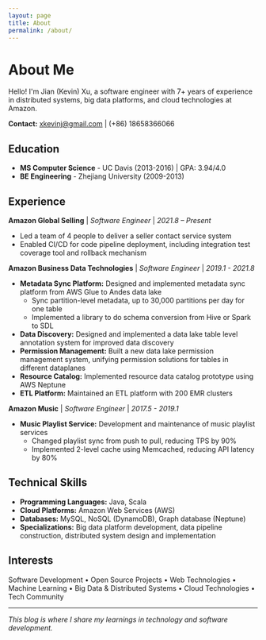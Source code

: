 ```yaml
---
layout: page
title: About
permalink: /about/
---
```


# About Me

Hello! I'm Jian (Kevin) Xu, a software engineer with 7+ years of experience in distributed systems, big data platforms, and cloud technologies at Amazon.

**Contact:** [xkevinj@gmail.com](mailto:xkevinj@gmail.com) | (+86) 18658366066

## Education
- **MS Computer Science** - UC Davis (2013-2016) | GPA: 3.94/4.0
- **BE Engineering** - Zhejiang University (2009-2013)

## Experience

**Amazon Global Selling** | *Software Engineer* | *2021.8 – Present*
- Led a team of 4 people to deliver a seller contact service system
- Enabled CI/CD for code pipeline deployment, including integration test coverage tool and rollback mechanism

**Amazon Business Data Technologies** | *Software Engineer* | *2019.1 - 2021.8*
- **Metadata Sync Platform:** Designed and implemented metadata sync platform from AWS Glue to Andes data lake
  - Sync partition-level metadata, up to 30,000 partitions per day for one table
  - Implemented a library to do schema conversion from Hive or Spark to SDL
- **Data Discovery:** Designed and implemented a data lake table level annotation system for improved data discovery
- **Permission Management:** Built a new data lake permission management system, unifying permission solutions for tables in different dataplanes
- **Resource Catalog:** Implemented resource data catalog prototype using AWS Neptune
- **ETL Platform:** Maintained an ETL platform with 200 EMR clusters

**Amazon Music** | *Software Engineer* | *2017.5 - 2019.1*
- **Music Playlist Service:** Development and maintenance of music playlist services
  - Changed playlist sync from push to pull, reducing TPS by 90%
  - Implemented 2-level cache using Memcached, reducing API latency by 80%

## Technical Skills
- **Programming Languages:** Java, Scala
- **Cloud Platforms:** Amazon Web Services (AWS)
- **Databases:** MySQL, NoSQL (DynamoDB), Graph database (Neptune)
- **Specializations:** Big data platform development, data pipeline construction, distributed system design and implementation

## Interests
Software Development • Open Source Projects • Web Technologies • Machine Learning • Big Data & Distributed Systems • Cloud Technologies • Tech Community

---
*This blog is where I share my learnings in technology and software development.* 